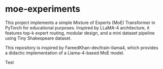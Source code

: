 # moe-experiments
This project implements a simple Mixture of Experts (MoE) Transformer in PyTorch for educational purposes. Inspired by LLaMA-4 architecture, it features top-k expert routing, modular design, and a mini dataset pipeline using Tiny Shakespeare dataset.

This repository is inspired by FareedKhan-dev/train-llama4, which provides a didactic implementation of a Llama-4-based MoE model.

Test